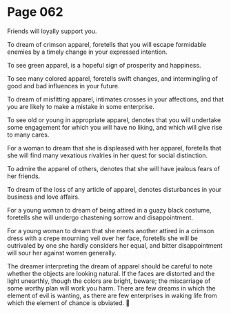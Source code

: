# Page 062
Friends will loyally support you.


To dream of crimson apparel, foretells that you will escape formidable
enemies by a timely change in your expressed intention.


To see green apparel, is a hopeful sign of prosperity and happiness.


To see many colored apparel, foretells swift changes, and intermingling
of good and bad influences in your future.


To dream of misfitting apparel, intimates crosses in your affections,
and that you are likely to make a mistake in some enterprise.


To see old or young in appropriate apparel, denotes that you
will undertake some engagement for which you will have no liking,
and which will give rise to many cares.


For a woman to dream that she is displeased with her apparel,
foretells that she will find many vexatious rivalries in her quest
for social distinction.


To admire the apparel of others, denotes that she will have jealous
fears of her friends.


To dream of the loss of any article of apparel, denotes disturbances
in your business and love affairs.


For a young woman to dream of being attired in a guazy black costume,
foretells she will undergo chastening sorrow and disappointment.


For a young woman to dream that she meets another attired in a crimson dress
with a crepe mourning veil over her face, foretells she will be outrivaled
by one she hardly considers her equal, and bitter disappointment will sour
her against women generally.


The dreamer interpreting the dream of apparel should be careful
to note whether the objects are looking natural. If the faces are
distorted and the light unearthly, though the colors are bright,
beware; the miscarriage of some worthy plan will work you harm.
There are few dreams in which the element of evil is wanting,
as there are few enterprises in waking life from which the element
of chance is obviated.

